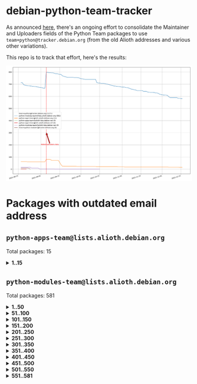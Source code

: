 # debian-python-team-tracker



As announced [here](https://lists.debian.org/debian-python/2021/08/msg00006.html), there's an ongoing effort to consolidate the Maintainer and Uploaders fields of the Python Team packages to use `team+python@tracker.debian.org` (from the old Alioth addresses and various other variations).



This repo is to track that effort, here's the results:



![Python team emails](images/python_team_emails.svg)


# Packages with outdated email address

## `python-apps-team@lists.alioth.debian.org`
Total packages: 15
<details>
<summary><b>1..15</b></summary>


| # | Package | Version |
| --- | --- | --- |
| 1 | [ctop](https://tracker.debian.org/ctop) | 1.0.0-2.1 |
| 2 | [db2twitter](https://tracker.debian.org/db2twitter) | 0.6-1.1 |
| 3 | [dodgy](https://tracker.debian.org/dodgy) | 0.1.9-3 |
| 4 | [etm](https://tracker.debian.org/etm) | 3.2.30-1.1 |
| 5 | [firmware-microbit-micropython](https://tracker.debian.org/firmware-microbit-micropython) | 1.0.1-2 |
| 6 | [freealchemist](https://tracker.debian.org/freealchemist) | 0.5-1.1 |
| 7 | [kanboard-cli](https://tracker.debian.org/kanboard-cli) | 0.0.2-1.1 |
| 8 | [lightyears](https://tracker.debian.org/lightyears) | 1.4-2 |
| 9 | [pipenv](https://tracker.debian.org/pipenv) | 11.9.0-1.1 |
| 10 | [prospector](https://tracker.debian.org/prospector) | 1.1.7-2 |
| 11 | [pybik](https://tracker.debian.org/pybik) | 3.0-3.1 |
| 12 | [retweet](https://tracker.debian.org/retweet) | 0.10-1.1 |
| 13 | [sen](https://tracker.debian.org/sen) | 0.6.1-0.1 |
| 14 | [sinntp](https://tracker.debian.org/sinntp) | 1.6-1.2 |
| 15 | [smem](https://tracker.debian.org/smem) | 1.5-1.1 |
</details>

## `python-modules-team@lists.alioth.debian.org`
Total packages: 581
<details>
<summary><b>1..50</b></summary>


| # | Package | Version |
| --- | --- | --- |
| 1 | [anorack](https://tracker.debian.org/anorack) | 0.2.7-1 |
| 2 | [anosql](https://tracker.debian.org/anosql) | 1.0.1-1 |
| 3 | [appdirs](https://tracker.debian.org/appdirs) | 1.4.4-1 |
| 4 | [asn1crypto](https://tracker.debian.org/asn1crypto) | 1.4.0-1 |
| 5 | [astral](https://tracker.debian.org/astral) | 1.6.1-2 |
| 6 | [authres](https://tracker.debian.org/authres) | 1.2.0-2 |
| 7 | [automat](https://tracker.debian.org/automat) | 20.2.0-1 |
| 8 | [azure-cosmos-table-python](https://tracker.debian.org/azure-cosmos-table-python) | 1.0.5+git20191025-5 |
| 9 | [bdist-nsi](https://tracker.debian.org/bdist-nsi) | 0.1.5-2 |
| 10 | [bernhard](https://tracker.debian.org/bernhard) | 0.2.6-2 |
| 11 | [betamax](https://tracker.debian.org/betamax) | 0.8.1-2 |
| 12 | [bibtexparser](https://tracker.debian.org/bibtexparser) | 1.1.0+ds-3 |
| 13 | [binaryornot](https://tracker.debian.org/binaryornot) | 0.4.4+dfsg-4 |
| 14 | [bitstruct](https://tracker.debian.org/bitstruct) | 8.9.0-1 |
| 15 | [case](https://tracker.debian.org/case) | 1.5.3+dfsg-3 |
| 16 | [cerealizer](https://tracker.debian.org/cerealizer) | 0.8.1-3 |
| 17 | [chardet](https://tracker.debian.org/chardet) | 4.0.0-1 |
| 18 | [chargebee-python](https://tracker.debian.org/chargebee-python) | 1.6.6-1 |
| 19 | [codicefiscale](https://tracker.debian.org/codicefiscale) | 0.9+ds0-2 |
| 20 | [colorclass](https://tracker.debian.org/colorclass) | 2.2.0-2.2 |
| 21 | [colorspacious](https://tracker.debian.org/colorspacious) | 1.1.2-2 |
| 22 | [commonmark](https://tracker.debian.org/commonmark) | 0.9.1-3 |
| 23 | [constantly](https://tracker.debian.org/constantly) | 15.1.0-2 |
| 24 | [contextlib2](https://tracker.debian.org/contextlib2) | 0.6.0.post1-1 |
| 25 | [cookiecutter](https://tracker.debian.org/cookiecutter) | 1.7.3-1 |
| 26 | [coreapi](https://tracker.debian.org/coreapi) | 2.3.3-4 |
| 27 | [coreschema](https://tracker.debian.org/coreschema) | 0.0.4-3 |
| 28 | [cov-core](https://tracker.debian.org/cov-core) | 1.15.0-3 |
| 29 | [cppy](https://tracker.debian.org/cppy) | 1.1.0-2 |
| 30 | [cram](https://tracker.debian.org/cram) | 0.7-4 |
| 31 | [cssutils](https://tracker.debian.org/cssutils) | 1.0.2-3 |
| 32 | [d2to1](https://tracker.debian.org/d2to1) | 0.2.12-2 |
| 33 | [deap](https://tracker.debian.org/deap) | 1.3.1-2 |
| 34 | [debiancontributors](https://tracker.debian.org/debiancontributors) | 0.7.8-2 |
| 35 | [devpi-common](https://tracker.debian.org/devpi-common) | 3.2.2-1.1 |
| 36 | [django-ajax-selects](https://tracker.debian.org/django-ajax-selects) | 1.7.0-3 |
| 37 | [django-bitfield](https://tracker.debian.org/django-bitfield) | 1.9.6-2 |
| 38 | [django-dirtyfields](https://tracker.debian.org/django-dirtyfields) | 1.3.1-2 |
| 39 | [django-downloadview](https://tracker.debian.org/django-downloadview) | 2.1.1-1 |
| 40 | [django-environ](https://tracker.debian.org/django-environ) | 0.4.4-2 |
| 41 | [django-filter](https://tracker.debian.org/django-filter) | 2.4.0-1 |
| 42 | [django-hvad](https://tracker.debian.org/django-hvad) | 1.8.0-1.1 |
| 43 | [django-js-reverse](https://tracker.debian.org/django-js-reverse) | 0.7.3-1.1 |
| 44 | [django-macaddress](https://tracker.debian.org/django-macaddress) | 1.5.0-2 |
| 45 | [django-markupfield](https://tracker.debian.org/django-markupfield) | 2.0.0-1 |
| 46 | [django-memoize](https://tracker.debian.org/django-memoize) | 2.2.0+dfsg-1 |
| 47 | [django-nose](https://tracker.debian.org/django-nose) | 1.4.6-2.1 |
| 48 | [django-notification](https://tracker.debian.org/django-notification) | 1.2.0-3 |
| 49 | [django-pagination](https://tracker.debian.org/django-pagination) | 1.0.7-4 |
| 50 | [django-paintstore](https://tracker.debian.org/django-paintstore) | 0.2-4 |
</details>
<details>
<summary><b>51..100</b></summary>

| # | Package | Version |
| --- | --- | --- |
| 51 | [django-picklefield](https://tracker.debian.org/django-picklefield) | 3.0.1-1 |
| 52 | [django-pipeline](https://tracker.debian.org/django-pipeline) | 1.6.14-3 |
| 53 | [django-q](https://tracker.debian.org/django-q) | 1.2.1-1 |
| 54 | [django-recurrence](https://tracker.debian.org/django-recurrence) | 1.10.3-1 |
| 55 | [django-simple-redis-admin](https://tracker.debian.org/django-simple-redis-admin) | 1.4.0-2 |
| 56 | [django-stronghold](https://tracker.debian.org/django-stronghold) | 0.3.0+debian-2 |
| 57 | [django-webpack-loader](https://tracker.debian.org/django-webpack-loader) | 0.6.0-2 |
| 58 | [django-websocket-redis](https://tracker.debian.org/django-websocket-redis) | 0.4.7-2 |
| 59 | [django-wkhtmltopdf](https://tracker.debian.org/django-wkhtmltopdf) | 3.3.0-1 |
| 60 | [django-xmlrpc](https://tracker.debian.org/django-xmlrpc) | 0.1.8-2 |
| 61 | [djangorestframework-api-key](https://tracker.debian.org/djangorestframework-api-key) | 2.0.0-2 |
| 62 | [dkimpy](https://tracker.debian.org/dkimpy) | 1.0.5-1 |
| 63 | [dnsdiag](https://tracker.debian.org/dnsdiag) | 1.7.0-1.1 |
| 64 | [dockerpty](https://tracker.debian.org/dockerpty) | 0.4.1-2 |
| 65 | [dominate](https://tracker.debian.org/dominate) | 2.3.1-2 |
| 66 | [drf-generators](https://tracker.debian.org/drf-generators) | 0.5.0-1 |
| 67 | [elasticsearch-curator](https://tracker.debian.org/elasticsearch-curator) | 5.8.1-1 |
| 68 | [enum34](https://tracker.debian.org/enum34) | 1.1.6-4 |
| 69 | [enzyme](https://tracker.debian.org/enzyme) | 0.4.1-2 |
| 70 | [exam](https://tracker.debian.org/exam) | 0.10.5-3 |
| 71 | [factory-boy](https://tracker.debian.org/factory-boy) | 2.11.1-3 |
| 72 | [faker](https://tracker.debian.org/faker) | 0.9.3-0.1 |
| 73 | [fakesleep](https://tracker.debian.org/fakesleep) | 0.1-2 |
| 74 | [fastchunking](https://tracker.debian.org/fastchunking) | 0.0.3-2 |
| 75 | [feedgenerator](https://tracker.debian.org/feedgenerator) | 1.9-2 |
| 76 | [flake8-polyfill](https://tracker.debian.org/flake8-polyfill) | 1.0.2-2 |
| 77 | [flask-api](https://tracker.debian.org/flask-api) | 1.1+dfsg-1.1 |
| 78 | [flask-babelex](https://tracker.debian.org/flask-babelex) | 0.9.4-1 |
| 79 | [flask-bcrypt](https://tracker.debian.org/flask-bcrypt) | 0.7.1-2 |
| 80 | [flask-compress](https://tracker.debian.org/flask-compress) | 1.4.0-3 |
| 81 | [flask-gravatar](https://tracker.debian.org/flask-gravatar) | 0.4.2-2 |
| 82 | [flask-htmlmin](https://tracker.debian.org/flask-htmlmin) | 1.3.2-2 |
| 83 | [flask-ldapconn](https://tracker.debian.org/flask-ldapconn) | 0.7.2-1.1 |
| 84 | [flask-limiter](https://tracker.debian.org/flask-limiter) | 1.0.1-2 |
| 85 | [flask-login](https://tracker.debian.org/flask-login) | 0.5.0-1 |
| 86 | [flask-mail](https://tracker.debian.org/flask-mail) | 0.9.1+dfsg1-1.1 |
| 87 | [flask-mongoengine](https://tracker.debian.org/flask-mongoengine) | 0.9.3-4 |
| 88 | [flask-multistatic](https://tracker.debian.org/flask-multistatic) | 1.0-2 |
| 89 | [flask-paranoid](https://tracker.debian.org/flask-paranoid) | 0.2.0-3.1 |
| 90 | [flask-script](https://tracker.debian.org/flask-script) | 2.0.6-2 |
| 91 | [flask-silk](https://tracker.debian.org/flask-silk) | 0.2-18 |
| 92 | [flask-wtf](https://tracker.debian.org/flask-wtf) | 0.14.3-1 |
| 93 | [flufl.bounce](https://tracker.debian.org/flufl.bounce) | 3.0.1-1 |
| 94 | [flufl.enum](https://tracker.debian.org/flufl.enum) | 4.1.1-3 |
| 95 | [flufl.i18n](https://tracker.debian.org/flufl.i18n) | 3.0.1-1 |
| 96 | [flufl.lock](https://tracker.debian.org/flufl.lock) | 5.0.1-1 |
| 97 | [flufl.password](https://tracker.debian.org/flufl.password) | 1.3-3 |
| 98 | [flufl.testing](https://tracker.debian.org/flufl.testing) | 0.7-2 |
| 99 | [gerritlib](https://tracker.debian.org/gerritlib) | 0.8.0-2 |
| 100 | [gmplot](https://tracker.debian.org/gmplot) | 1.2.0-2 |
</details>
<details>
<summary><b>101..150</b></summary>

| # | Package | Version |
| --- | --- | --- |
| 101 | [gtextfsm](https://tracker.debian.org/gtextfsm) | 1.1.0-2 |
| 102 | [gtts](https://tracker.debian.org/gtts) | 2.0.3-1 |
| 103 | [gtts-token](https://tracker.debian.org/gtts-token) | 1.1.3-1 |
| 104 | [guzzle-sphinx-theme](https://tracker.debian.org/guzzle-sphinx-theme) | 0.7.11-5 |
| 105 | [hachoir](https://tracker.debian.org/hachoir) | 3.1.0+dfsg-3 |
| 106 | [haproxy-log-analysis](https://tracker.debian.org/haproxy-log-analysis) | 2.0~b0-2 |
| 107 | [heapdict](https://tracker.debian.org/heapdict) | 1.0.1-1 |
| 108 | [hiro](https://tracker.debian.org/hiro) | 0.5-2 |
| 109 | [hypothesis-auto](https://tracker.debian.org/hypothesis-auto) | 1.1.4-2 |
| 110 | [importmagic](https://tracker.debian.org/importmagic) | 0.1.7-2 |
| 111 | [inflection](https://tracker.debian.org/inflection) | 0.3.1-2 |
| 112 | [isodate](https://tracker.debian.org/isodate) | 0.6.0-2 |
| 113 | [jaraco.itertools](https://tracker.debian.org/jaraco.itertools) | 2.0.1-4 |
| 114 | [javaproperties](https://tracker.debian.org/javaproperties) | 0.7.0-1 |
| 115 | [jpylyzer](https://tracker.debian.org/jpylyzer) | 2.0.0-3 |
| 116 | [json-tricks](https://tracker.debian.org/json-tricks) | 3.11.0-2 |
| 117 | [jsonhyperschema-codec](https://tracker.debian.org/jsonhyperschema-codec) | 1.0.3-2 |
| 118 | [junos-eznc](https://tracker.debian.org/junos-eznc) | 2.1.7-3 |
| 119 | [jupyter-sphinx-theme](https://tracker.debian.org/jupyter-sphinx-theme) | 0.0.6+ds1-10 |
| 120 | [kitchen](https://tracker.debian.org/kitchen) | 1.2.6-2 |
| 121 | [kivy](https://tracker.debian.org/kivy) | 1.11.0-2 |
| 122 | [lazr.delegates](https://tracker.debian.org/lazr.delegates) | 2.0.3-2 |
| 123 | [lazr.smtptest](https://tracker.debian.org/lazr.smtptest) | 2.0.3-2 |
| 124 | [lexicon](https://tracker.debian.org/lexicon) | 3.3.17-1 |
| 125 | [libthumbor](https://tracker.debian.org/libthumbor) | 1.3.3-2 |
| 126 | [logilab-constraint](https://tracker.debian.org/logilab-constraint) | 0.6.0-2 |
| 127 | [mako](https://tracker.debian.org/mako) | 1.1.3+ds1-2 |
| 128 | [manuel](https://tracker.debian.org/manuel) | 1.10.1-2 |
| 129 | [markupsafe](https://tracker.debian.org/markupsafe) | 1.1.1-1 |
| 130 | [mercurial-extension-utils](https://tracker.debian.org/mercurial-extension-utils) | 1.5.1-1 |
| 131 | [mercurial-extension-utils](https://tracker.debian.org/mercurial-extension-utils) | 1.5.1-3 |
| 132 | [mercurial-keyring](https://tracker.debian.org/mercurial-keyring) | 1.3.1-3 |
| 133 | [microsoft-authentication-extensions-for-python](https://tracker.debian.org/microsoft-authentication-extensions-for-python) | 0.3.0-1 |
| 134 | [milksnake](https://tracker.debian.org/milksnake) | 0.1.5-1 |
| 135 | [mimerender](https://tracker.debian.org/mimerender) | 0.6.0-2 |
| 136 | [mmllib](https://tracker.debian.org/mmllib) | 0.3.0.post1-2 |
| 137 | [mockldap](https://tracker.debian.org/mockldap) | 0.3.0-4 |
| 138 | [modernize](https://tracker.debian.org/modernize) | 0.7-2 |
| 139 | [moksha.common](https://tracker.debian.org/moksha.common) | 1.2.5-4 |
| 140 | [mrtparse](https://tracker.debian.org/mrtparse) | 1.6-2 |
| 141 | [musicbrainzngs](https://tracker.debian.org/musicbrainzngs) | 0.7.1-2 |
| 142 | [mutagen](https://tracker.debian.org/mutagen) | 1.45.1-2 |
| 143 | [mwic](https://tracker.debian.org/mwic) | 0.7.8-1 |
| 144 | [mysql-connector-python](https://tracker.debian.org/mysql-connector-python) | 8.0.15-2 |
| 145 | [nb2plots](https://tracker.debian.org/nb2plots) | 0.6-2 |
| 146 | [netmiko](https://tracker.debian.org/netmiko) | 2.4.2-1 |
| 147 | [networkx](https://tracker.debian.org/networkx) | 2.5+ds-2 |
| 148 | [nose](https://tracker.debian.org/nose) | 1.3.7-6 |
| 149 | [nose2](https://tracker.debian.org/nose2) | 0.9.2-1 |
| 150 | [nose2-cov](https://tracker.debian.org/nose2-cov) | 1.0a4-3 |
</details>
<details>
<summary><b>151..200</b></summary>

| # | Package | Version |
| --- | --- | --- |
| 151 | [ntplib](https://tracker.debian.org/ntplib) | 0.3.3-2 |
| 152 | [numpy-stl](https://tracker.debian.org/numpy-stl) | 2.9.0-1 |
| 153 | [numpydoc](https://tracker.debian.org/numpydoc) | 1.1.0-3 |
| 154 | [obsub](https://tracker.debian.org/obsub) | 0.2-4 |
| 155 | [okasha](https://tracker.debian.org/okasha) | 0.2.4-4 |
| 156 | [overpass](https://tracker.debian.org/overpass) | 0.7-1 |
| 157 | [pastescript](https://tracker.debian.org/pastescript) | 2.0.2-4 |
| 158 | [pcapy](https://tracker.debian.org/pcapy) | 0.11.4-2 |
| 159 | [pep8](https://tracker.debian.org/pep8) | 1.7.1-9 |
| 160 | [pep8-naming](https://tracker.debian.org/pep8-naming) | 0.10.0-1 |
| 161 | [pg8000](https://tracker.debian.org/pg8000) | 1.10.6-2 |
| 162 | [pidcat](https://tracker.debian.org/pidcat) | 2.1.0-4 |
| 163 | [pilkit](https://tracker.debian.org/pilkit) | 2.0-3 |
| 164 | [plastex](https://tracker.debian.org/plastex) | 2.1-2 |
| 165 | [portio](https://tracker.debian.org/portio) | 0.5-4 |
| 166 | [postgresfixture](https://tracker.debian.org/postgresfixture) | 0.4.2-1 |
| 167 | [power](https://tracker.debian.org/power) | 1.4+dfsg-4 |
| 168 | [pprintpp](https://tracker.debian.org/pprintpp) | 0.4.0-2 |
| 169 | [preggy](https://tracker.debian.org/preggy) | 1.4.4-1 |
| 170 | [prettytable](https://tracker.debian.org/prettytable) | 0.7.2-5 |
| 171 | [proxmoxer](https://tracker.debian.org/proxmoxer) | 1.0.3-2 |
| 172 | [ptable](https://tracker.debian.org/ptable) | 0.9.2-2 |
| 173 | [py-macaroon-bakery](https://tracker.debian.org/py-macaroon-bakery) | 1.3.1-1 |
| 174 | [py-radix](https://tracker.debian.org/py-radix) | 0.10.0-3 |
| 175 | [py3dns](https://tracker.debian.org/py3dns) | 3.2.1-1 |
| 176 | [pyasn1](https://tracker.debian.org/pyasn1) | 0.4.8-1 |
| 177 | [pybindgen](https://tracker.debian.org/pybindgen) | 0.20.0+dfsg1-2 |
| 178 | [pycairo](https://tracker.debian.org/pycairo) | 1.16.2-3 |
| 179 | [pycairo](https://tracker.debian.org/pycairo) | 1.16.2-4 |
| 180 | [pycallgraph](https://tracker.debian.org/pycallgraph) | 1.1.3-1.2 |
| 181 | [pycifrw](https://tracker.debian.org/pycifrw) | 4.4-2 |
| 182 | [pyclamd](https://tracker.debian.org/pyclamd) | 0.4.0-2 |
| 183 | [pycodestyle](https://tracker.debian.org/pycodestyle) | 2.6.0-1 |
| 184 | [pycxx](https://tracker.debian.org/pycxx) | 7.1.4-0.2 |
| 185 | [pydbus](https://tracker.debian.org/pydbus) | 0.6.0-4 |
| 186 | [pydenticon](https://tracker.debian.org/pydenticon) | 0.3.1-2 |
| 187 | [pydispatcher](https://tracker.debian.org/pydispatcher) | 2.0.5-2 |
| 188 | [pydle](https://tracker.debian.org/pydle) | 0.9.4-2 |
| 189 | [pyeapi](https://tracker.debian.org/pyeapi) | 0.8.1-2 |
| 190 | [pyee](https://tracker.debian.org/pyee) | 7.0.2-1 |
| 191 | [pyenchant](https://tracker.debian.org/pyenchant) | 3.2.0-1 |
| 192 | [pyfg](https://tracker.debian.org/pyfg) | 0.50-2 |
| 193 | [pyfiglet](https://tracker.debian.org/pyfiglet) | 0.8.0+dfsg-1 |
| 194 | [pyfribidi](https://tracker.debian.org/pyfribidi) | 0.12.0+repack-7 |
| 195 | [pygame](https://tracker.debian.org/pygame) | 1.9.6+dfsg-2 |
| 196 | [pygeoif](https://tracker.debian.org/pygeoif) | 0.7-2 |
| 197 | [pygments](https://tracker.debian.org/pygments) | 2.3.1+dfsg-3 |
| 198 | [pygtail](https://tracker.debian.org/pygtail) | 0.6.1-2 |
| 199 | [pygtkspellcheck](https://tracker.debian.org/pygtkspellcheck) | 4.0.5-2 |
| 200 | [pyhamcrest](https://tracker.debian.org/pyhamcrest) | 1.9.0-3 |
</details>
<details>
<summary><b>201..250</b></summary>

| # | Package | Version |
| --- | --- | --- |
| 201 | [pyinotify](https://tracker.debian.org/pyinotify) | 0.9.6-1.3 |
| 202 | [pyiosxr](https://tracker.debian.org/pyiosxr) | 0.52-1.1 |
| 203 | [pyjavaproperties](https://tracker.debian.org/pyjavaproperties) | 0.7-2 |
| 204 | [pyjokes](https://tracker.debian.org/pyjokes) | 0.5.0-3 |
| 205 | [pykcs11](https://tracker.debian.org/pykcs11) | 1.5.10-1 |
| 206 | [pylama](https://tracker.debian.org/pylama) | 7.4.3-3 |
| 207 | [pylibmc](https://tracker.debian.org/pylibmc) | 1.5.2-3 |
| 208 | [pylint-celery](https://tracker.debian.org/pylint-celery) | 0.3-5 |
| 209 | [pylint-common](https://tracker.debian.org/pylint-common) | 0.2.5-4 |
| 210 | [pylint-django](https://tracker.debian.org/pylint-django) | 2.0.13-1 |
| 211 | [pylint-flask](https://tracker.debian.org/pylint-flask) | 0.5-4 |
| 212 | [pylint-plugin-utils](https://tracker.debian.org/pylint-plugin-utils) | 0.6-1 |
| 213 | [pymacs](https://tracker.debian.org/pymacs) | 0.25-3 |
| 214 | [pymodbus](https://tracker.debian.org/pymodbus) | 2.1.0+dfsg-2 |
| 215 | [pynag](https://tracker.debian.org/pynag) | 1.1.2+dfsg-2 |
| 216 | [pynliner](https://tracker.debian.org/pynliner) | 0.8.0-2 |
| 217 | [pyopengl](https://tracker.debian.org/pyopengl) | 3.1.5+dfsg-1 |
| 218 | [pyparsing](https://tracker.debian.org/pyparsing) | 2.4.7-1 |
| 219 | [pyprind](https://tracker.debian.org/pyprind) | 2.11.2-2 |
| 220 | [pyquery](https://tracker.debian.org/pyquery) | 1.2.9-4 |
| 221 | [pyrad](https://tracker.debian.org/pyrad) | 2.1-2 |
| 222 | [pyrsistent](https://tracker.debian.org/pyrsistent) | 0.15.5-1 |
| 223 | [pysimplesoap](https://tracker.debian.org/pysimplesoap) | 1.16.2-3 |
| 224 | [pysmi](https://tracker.debian.org/pysmi) | 0.3.2-2 |
| 225 | [pysodium](https://tracker.debian.org/pysodium) | 0.7.0-2 |
| 226 | [pyspf](https://tracker.debian.org/pyspf) | 2.0.14-2 |
| 227 | [pysrt](https://tracker.debian.org/pysrt) | 1.0.1-2 |
| 228 | [pyssim](https://tracker.debian.org/pyssim) | 0.2-2 |
| 229 | [pytaglib](https://tracker.debian.org/pytaglib) | 0.3.6+dfsg-2 |
| 230 | [pytds](https://tracker.debian.org/pytds) | 1.10.0-1 |
| 231 | [pytest-arraydiff](https://tracker.debian.org/pytest-arraydiff) | 0.3-1 |
| 232 | [pytest-bdd](https://tracker.debian.org/pytest-bdd) | 3.2.1-1 |
| 233 | [pytest-cookies](https://tracker.debian.org/pytest-cookies) | 0.4.0-1 |
| 234 | [pytest-django](https://tracker.debian.org/pytest-django) | 3.5.1-1 |
| 235 | [pytest-expect](https://tracker.debian.org/pytest-expect) | 1.1.0-2 |
| 236 | [pytest-forked](https://tracker.debian.org/pytest-forked) | 1.3.0-1 |
| 237 | [pytest-httpbin](https://tracker.debian.org/pytest-httpbin) | 1.0.0-2 |
| 238 | [pytest-instafail](https://tracker.debian.org/pytest-instafail) | 0.4.2-1 |
| 239 | [pytest-remotedata](https://tracker.debian.org/pytest-remotedata) | 0.3.2-1 |
| 240 | [pytest-runner](https://tracker.debian.org/pytest-runner) | 2.11.1-1.2 |
| 241 | [pytest-sugar](https://tracker.debian.org/pytest-sugar) | 0.9.4-1 |
| 242 | [pytest-tornado](https://tracker.debian.org/pytest-tornado) | 0.8.1-1 |
| 243 | [pytest-vcr](https://tracker.debian.org/pytest-vcr) | 1.0.2-2 |
| 244 | [python-activipy](https://tracker.debian.org/python-activipy) | 0.1-7 |
| 245 | [python-adal](https://tracker.debian.org/python-adal) | 1.2.2-1 |
| 246 | [python-aiohttp-session](https://tracker.debian.org/python-aiohttp-session) | 2.9.0-2 |
| 247 | [python-aioinflux](https://tracker.debian.org/python-aioinflux) | 0.9.0-2 |
| 248 | [python-aiomeasures](https://tracker.debian.org/python-aiomeasures) | 0.5.14-3 |
| 249 | [python-amqplib](https://tracker.debian.org/python-amqplib) | 1.0.2-2 |
| 250 | [python-apptools](https://tracker.debian.org/python-apptools) | 4.5.0-1.1 |
</details>
<details>
<summary><b>251..300</b></summary>

| # | Package | Version |
| --- | --- | --- |
| 251 | [python-aptly](https://tracker.debian.org/python-aptly) | 0.12.10-2 |
| 252 | [python-args](https://tracker.debian.org/python-args) | 0.1.0-3 |
| 253 | [python-arpy](https://tracker.debian.org/python-arpy) | 1.1.1-4 |
| 254 | [python-astor](https://tracker.debian.org/python-astor) | 0.8.1-1 |
| 255 | [python-base58](https://tracker.debian.org/python-base58) | 1.0.3-1.1 |
| 256 | [python-bcdoc](https://tracker.debian.org/python-bcdoc) | 0.16.0-2 |
| 257 | [python-bioblend](https://tracker.debian.org/python-bioblend) | 0.7.0-3 |
| 258 | [python-bitbucket-api](https://tracker.debian.org/python-bitbucket-api) | 0.5.0-3 |
| 259 | [python-box](https://tracker.debian.org/python-box) | 3.4.6-2 |
| 260 | [python-btrees](https://tracker.debian.org/python-btrees) | 4.3.1-2 |
| 261 | [python-cachecontrol](https://tracker.debian.org/python-cachecontrol) | 0.12.6-1 |
| 262 | [python-can](https://tracker.debian.org/python-can) | 3.3.2.final~github-2 |
| 263 | [python-cement](https://tracker.debian.org/python-cement) | 2.10.0-2 |
| 264 | [python-cerberus](https://tracker.debian.org/python-cerberus) | 1.3.2-1 |
| 265 | [python-click-log](https://tracker.debian.org/python-click-log) | 0.2.1-2 |
| 266 | [python-clint](https://tracker.debian.org/python-clint) | 0.5.1-3 |
| 267 | [python-cluster](https://tracker.debian.org/python-cluster) | 1.3.3-3 |
| 268 | [python-cmarkgfm](https://tracker.debian.org/python-cmarkgfm) | 0.4.2-1 |
| 269 | [python-coloredlogs](https://tracker.debian.org/python-coloredlogs) | 7.3-2 |
| 270 | [python-colour](https://tracker.debian.org/python-colour) | 0.1.5-2 |
| 271 | [python-consul](https://tracker.debian.org/python-consul) | 0.7.1-1.1 |
| 272 | [python-cookies](https://tracker.debian.org/python-cookies) | 2.2.1-3 |
| 273 | [python-cpuinfo](https://tracker.debian.org/python-cpuinfo) | 5.0.0-2 |
| 274 | [python-crcmod](https://tracker.debian.org/python-crcmod) | 1.7+dfsg-2 |
| 275 | [python-cs](https://tracker.debian.org/python-cs) | 2.7.1-1 |
| 276 | [python-cssselect2](https://tracker.debian.org/python-cssselect2) | 0.3.0-1 |
| 277 | [python-dbfread](https://tracker.debian.org/python-dbfread) | 2.0.7-3 |
| 278 | [python-decorator](https://tracker.debian.org/python-decorator) | 4.4.2-2 |
| 279 | [python-demjson](https://tracker.debian.org/python-demjson) | 2.2.4-5 |
| 280 | [python-diaspy](https://tracker.debian.org/python-diaspy) | 0.6.0-2 |
| 281 | [python-dict2xml](https://tracker.debian.org/python-dict2xml) | 1.7.0-1 |
| 282 | [python-dictobj](https://tracker.debian.org/python-dictobj) | 0.4-4 |
| 283 | [python-distro](https://tracker.debian.org/python-distro) | 1.5.0-1 |
| 284 | [python-distutils-extra](https://tracker.debian.org/python-distutils-extra) | 2.45 |
| 285 | [python-django-casclient](https://tracker.debian.org/python-django-casclient) | 1.5.3-1 |
| 286 | [python-django-dbconn-retry](https://tracker.debian.org/python-django-dbconn-retry) | 0.1.5-1.1 |
| 287 | [python-django-etcd-settings](https://tracker.debian.org/python-django-etcd-settings) | 0.1.13+dfsg-3 |
| 288 | [python-django-gravatar2](https://tracker.debian.org/python-django-gravatar2) | 1.4.4-2 |
| 289 | [python-django-jsonfield](https://tracker.debian.org/python-django-jsonfield) | 1.4.0-2 |
| 290 | [python-django-push-notifications](https://tracker.debian.org/python-django-push-notifications) | 1.4.1-1 |
| 291 | [python-django-simple-history](https://tracker.debian.org/python-django-simple-history) | 2.7.0-1.1 |
| 292 | [python-django-split-settings](https://tracker.debian.org/python-django-split-settings) | 0.3.0-2 |
| 293 | [python-docutils](https://tracker.debian.org/python-docutils) | 0.16+dfsg-2 |
| 294 | [python-doubleratchet](https://tracker.debian.org/python-doubleratchet) | 0.6.0-2 |
| 295 | [python-dpkt](https://tracker.debian.org/python-dpkt) | 1.9.2-2 |
| 296 | [python-easywebdav](https://tracker.debian.org/python-easywebdav) | 1.2.0-8 |
| 297 | [python-envisage](https://tracker.debian.org/python-envisage) | 4.9.0-2.1 |
| 298 | [python-envparse](https://tracker.debian.org/python-envparse) | 0.2.0-2 |
| 299 | [python-envs](https://tracker.debian.org/python-envs) | 1.2.6-1.1 |
| 300 | [python-epc](https://tracker.debian.org/python-epc) | 0.0.5-3 |
</details>
<details>
<summary><b>301..350</b></summary>

| # | Package | Version |
| --- | --- | --- |
| 301 | [python-etcd](https://tracker.debian.org/python-etcd) | 0.4.5-2 |
| 302 | [python-ethtool](https://tracker.debian.org/python-ethtool) | 0.14-3 |
| 303 | [python-ewmh](https://tracker.debian.org/python-ewmh) | 0.1.6-2 |
| 304 | [python-exotel](https://tracker.debian.org/python-exotel) | 0.1.5-2 |
| 305 | [python-feather-format](https://tracker.debian.org/python-feather-format) | 0.3.1+dfsg1-4 |
| 306 | [python-flaky](https://tracker.debian.org/python-flaky) | 3.7.0-1 |
| 307 | [python-flask-marshmallow](https://tracker.debian.org/python-flask-marshmallow) | 0.10.1-4 |
| 308 | [python-flask-seeder](https://tracker.debian.org/python-flask-seeder) | 0.1~a2-2 |
| 309 | [python-ftputil](https://tracker.debian.org/python-ftputil) | 3.4-3 |
| 310 | [python-genty](https://tracker.debian.org/python-genty) | 1.3.2-1 |
| 311 | [python-geoip](https://tracker.debian.org/python-geoip) | 1.3.2-3 |
| 312 | [python-geoip2](https://tracker.debian.org/python-geoip2) | 2.9.0+dfsg1-2 |
| 313 | [python-gflags](https://tracker.debian.org/python-gflags) | 1.5.1-7 |
| 314 | [python-glob2](https://tracker.debian.org/python-glob2) | 0.5-3 |
| 315 | [python-hashids](https://tracker.debian.org/python-hashids) | 1.3.1-1 |
| 316 | [python-hidapi](https://tracker.debian.org/python-hidapi) | 0.9.0.post3-2 |
| 317 | [python-hiredis](https://tracker.debian.org/python-hiredis) | 1.0.1-1 |
| 318 | [python-hpilo](https://tracker.debian.org/python-hpilo) | 4.3-3 |
| 319 | [python-html2text](https://tracker.debian.org/python-html2text) | 2020.1.16-1 |
| 320 | [python-http-parser](https://tracker.debian.org/python-http-parser) | 0.9.0-1 |
| 321 | [python-httptools](https://tracker.debian.org/python-httptools) | 0.1.1-1 |
| 322 | [python-icalendar](https://tracker.debian.org/python-icalendar) | 4.0.3-4 |
| 323 | [python-idna](https://tracker.debian.org/python-idna) | 2.10-1 |
| 324 | [python-iniparse](https://tracker.debian.org/python-iniparse) | 0.4-3 |
| 325 | [python-ipaddr](https://tracker.debian.org/python-ipaddr) | 2.2.0-4 |
| 326 | [python-ipaddress](https://tracker.debian.org/python-ipaddress) | 1.0.23-1 |
| 327 | [python-ipfix](https://tracker.debian.org/python-ipfix) | 0.9.7-2 |
| 328 | [python-irodsclient](https://tracker.debian.org/python-irodsclient) | 0.8.1-2 |
| 329 | [python-isc-dhcp-leases](https://tracker.debian.org/python-isc-dhcp-leases) | 0.9.1-2 |
| 330 | [python-iso3166](https://tracker.debian.org/python-iso3166) | 0.8.git20170319-2 |
| 331 | [python-isoweek](https://tracker.debian.org/python-isoweek) | 1.3.3-3 |
| 332 | [python-jmespath](https://tracker.debian.org/python-jmespath) | 0.10.0-1 |
| 333 | [python-jsonrpc](https://tracker.debian.org/python-jsonrpc) | 1.13.0-1 |
| 334 | [python-junit-xml](https://tracker.debian.org/python-junit-xml) | 1.9-1 |
| 335 | [python-kanboard](https://tracker.debian.org/python-kanboard) | 1.0.1-1.1 |
| 336 | [python-langdetect](https://tracker.debian.org/python-langdetect) | 1.0.7-4 |
| 337 | [python-ldap](https://tracker.debian.org/python-ldap) | 3.2.0-4 |
| 338 | [python-ldapdomaindump](https://tracker.debian.org/python-ldapdomaindump) | 0.9.3-1 |
| 339 | [python-libguess](https://tracker.debian.org/python-libguess) | 1.1-4 |
| 340 | [python-logfury](https://tracker.debian.org/python-logfury) | 0.1.2-4 |
| 341 | [python-lupa](https://tracker.debian.org/python-lupa) | 1.9+dfsg-1 |
| 342 | [python-mailer](https://tracker.debian.org/python-mailer) | 0.8.1-4 |
| 343 | [python-mastodon](https://tracker.debian.org/python-mastodon) | 1.5.1-1 |
| 344 | [python-mccabe](https://tracker.debian.org/python-mccabe) | 0.6.1-3 |
| 345 | [python-measurement](https://tracker.debian.org/python-measurement) | 2.0.1-2 |
| 346 | [python-mechanize](https://tracker.debian.org/python-mechanize) | 1:0.4.5-2 |
| 347 | [python-meld3](https://tracker.debian.org/python-meld3) | 1.0.2-3 |
| 348 | [python-mnemonic](https://tracker.debian.org/python-mnemonic) | 0.19-1 |
| 349 | [python-model-mommy](https://tracker.debian.org/python-model-mommy) | 1.6.0-2 |
| 350 | [python-morris](https://tracker.debian.org/python-morris) | 1.2-2 |
</details>
<details>
<summary><b>351..400</b></summary>

| # | Package | Version |
| --- | --- | --- |
| 351 | [python-mpegdash](https://tracker.debian.org/python-mpegdash) | 0.2.0-1 |
| 352 | [python-msrestazure](https://tracker.debian.org/python-msrestazure) | 0.6.2-1 |
| 353 | [python-multidict](https://tracker.debian.org/python-multidict) | 5.1.0-1 |
| 354 | [python-munch](https://tracker.debian.org/python-munch) | 2.3.2-2 |
| 355 | [python-murmurhash](https://tracker.debian.org/python-murmurhash) | 1.0.2-1 |
| 356 | [python-nacl](https://tracker.debian.org/python-nacl) | 1.4.0-1 |
| 357 | [python-nine](https://tracker.debian.org/python-nine) | 1.1.0-1 |
| 358 | [python-noise](https://tracker.debian.org/python-noise) | 1.2.3-3 |
| 359 | [python-notify2](https://tracker.debian.org/python-notify2) | 0.3-4 |
| 360 | [python-ntlm-auth](https://tracker.debian.org/python-ntlm-auth) | 1.4.0-1 |
| 361 | [python-oauth](https://tracker.debian.org/python-oauth) | 1.0.1-6 |
| 362 | [python-offtrac](https://tracker.debian.org/python-offtrac) | 0.1.0-2.1 |
| 363 | [python-ofxclient](https://tracker.debian.org/python-ofxclient) | 2.0.4-2 |
| 364 | [python-opcua](https://tracker.debian.org/python-opcua) | 0.98.11-1 |
| 365 | [python-openid-cla](https://tracker.debian.org/python-openid-cla) | 1.2-2 |
| 366 | [python-openid-teams](https://tracker.debian.org/python-openid-teams) | 1.2-2 |
| 367 | [python-openidc-client](https://tracker.debian.org/python-openidc-client) | 0.6.0-1.1 |
| 368 | [python-opentimestamps](https://tracker.debian.org/python-opentimestamps) | 0.4.1-1 |
| 369 | [python-padme](https://tracker.debian.org/python-padme) | 1.1.1-3 |
| 370 | [python-pampy](https://tracker.debian.org/python-pampy) | 1.8.4-2 |
| 371 | [python-pamqp](https://tracker.debian.org/python-pamqp) | 2.3.0-2 |
| 372 | [python-path-and-address](https://tracker.debian.org/python-path-and-address) | 2.0.1-2 |
| 373 | [python-pathtools](https://tracker.debian.org/python-pathtools) | 0.1.2-4 |
| 374 | [python-paypal](https://tracker.debian.org/python-paypal) | 1.2.5-3 |
| 375 | [python-peakutils](https://tracker.debian.org/python-peakutils) | 1.3.3+ds-2 |
| 376 | [python-pem](https://tracker.debian.org/python-pem) | 19.1.0-1 |
| 377 | [python-persistent](https://tracker.debian.org/python-persistent) | 4.6.4-0.2 |
| 378 | [python-pex](https://tracker.debian.org/python-pex) | 1.1.14-3.1 |
| 379 | [python-pgbouncer](https://tracker.debian.org/python-pgbouncer) | 0.0.9-3 |
| 380 | [python-pgpdump](https://tracker.debian.org/python-pgpdump) | 1.5-2 |
| 381 | [python-pgspecial](https://tracker.debian.org/python-pgspecial) | 1.11.10+dfsg1-1 |
| 382 | [python-phonenumbers](https://tracker.debian.org/python-phonenumbers) | 8.12.1-1 |
| 383 | [python-picklable-itertools](https://tracker.debian.org/python-picklable-itertools) | 0.1.1-3 |
| 384 | [python-plaster](https://tracker.debian.org/python-plaster) | 1.0-2 |
| 385 | [python-plaster-pastedeploy](https://tracker.debian.org/python-plaster-pastedeploy) | 0.5-3 |
| 386 | [python-prctl](https://tracker.debian.org/python-prctl) | 1.7-2 |
| 387 | [python-preshed](https://tracker.debian.org/python-preshed) | 3.0.2-1 |
| 388 | [python-pretend](https://tracker.debian.org/python-pretend) | 1.0.9-1 |
| 389 | [python-prettylog](https://tracker.debian.org/python-prettylog) | 0.1.0-2 |
| 390 | [python-priority](https://tracker.debian.org/python-priority) | 1.3.0-3 |
| 391 | [python-progress](https://tracker.debian.org/python-progress) | 1.5-1 |
| 392 | [python-progressbar](https://tracker.debian.org/python-progressbar) | 2.5-2 |
| 393 | [python-prov](https://tracker.debian.org/python-prov) | 1.5.2-2 |
| 394 | [python-pskc](https://tracker.debian.org/python-pskc) | 1.1-3 |
| 395 | [python-publicsuffix2](https://tracker.debian.org/python-publicsuffix2) | 2.20191221-2 |
| 396 | [python-py-zipkin](https://tracker.debian.org/python-py-zipkin) | 0.15.0-1.1 |
| 397 | [python-pyasn1-modules](https://tracker.debian.org/python-pyasn1-modules) | 0.2.1-1 |
| 398 | [python-pyface](https://tracker.debian.org/python-pyface) | 6.1.2-2 |
| 399 | [python-pyftpdlib](https://tracker.debian.org/python-pyftpdlib) | 1.5.4-2 |
| 400 | [python-pygerrit2](https://tracker.debian.org/python-pygerrit2) | 2.0.4-2 |
</details>
<details>
<summary><b>401..450</b></summary>

| # | Package | Version |
| --- | --- | --- |
| 401 | [python-pygtrie](https://tracker.debian.org/python-pygtrie) | 2.2-1.1 |
| 402 | [python-pypump](https://tracker.debian.org/python-pypump) | 0.7-3 |
| 403 | [python-pysnmp4-apps](https://tracker.debian.org/python-pysnmp4-apps) | 0.3.2-2.2 |
| 404 | [python-pysnmp4-mibs](https://tracker.debian.org/python-pysnmp4-mibs) | 0.1.3-3 |
| 405 | [python-pytest-benchmark](https://tracker.debian.org/python-pytest-benchmark) | 3.2.2-2 |
| 406 | [python-pyvmomi](https://tracker.debian.org/python-pyvmomi) | 6.7.1-3 |
| 407 | [python-qtpy](https://tracker.debian.org/python-qtpy) | 1.9.0-3 |
| 408 | [python-rarfile](https://tracker.debian.org/python-rarfile) | 3.1-1 |
| 409 | [python-ratelimiter](https://tracker.debian.org/python-ratelimiter) | 1.2.0.post0-1 |
| 410 | [python-redisearch-py](https://tracker.debian.org/python-redisearch-py) | 1.0.0-1 |
| 411 | [python-releases](https://tracker.debian.org/python-releases) | 1.6.3-1 |
| 412 | [python-repoze.lru](https://tracker.debian.org/python-repoze.lru) | 0.7-2 |
| 413 | [python-repoze.sphinx.autointerface](https://tracker.debian.org/python-repoze.sphinx.autointerface) | 0.8-0.2 |
| 414 | [python-repoze.tm2](https://tracker.debian.org/python-repoze.tm2) | 2.0-2 |
| 415 | [python-requests-ntlm](https://tracker.debian.org/python-requests-ntlm) | 1.1.0-1.1 |
| 416 | [python-requirements-detector](https://tracker.debian.org/python-requirements-detector) | 0.6-2 |
| 417 | [python-restless](https://tracker.debian.org/python-restless) | 2.1.1-2 |
| 418 | [python-roman](https://tracker.debian.org/python-roman) | 2.0.0-4 |
| 419 | [python-rpaths](https://tracker.debian.org/python-rpaths) | 0.13-1.1 |
| 420 | [python-rply](https://tracker.debian.org/python-rply) | 0.7.7-2 |
| 421 | [python-schedutils](https://tracker.debian.org/python-schedutils) | 0.6-2.1 |
| 422 | [python-schema](https://tracker.debian.org/python-schema) | 0.6.7-3 |
| 423 | [python-schroot](https://tracker.debian.org/python-schroot) | 0.4-4 |
| 424 | [python-scp](https://tracker.debian.org/python-scp) | 0.13.0-2 |
| 425 | [python-scrapy-djangoitem](https://tracker.debian.org/python-scrapy-djangoitem) | 1.1.1-4 |
| 426 | [python-scripttest](https://tracker.debian.org/python-scripttest) | 1.3-3 |
| 427 | [python-scruffy](https://tracker.debian.org/python-scruffy) | 0.3.3-2 |
| 428 | [python-sdnotify](https://tracker.debian.org/python-sdnotify) | 0.3.1-2 |
| 429 | [python-serverfiles](https://tracker.debian.org/python-serverfiles) | 0.3.0-1 |
| 430 | [python-service-identity](https://tracker.debian.org/python-service-identity) | 18.1.0-6 |
| 431 | [python-sexpdata](https://tracker.debian.org/python-sexpdata) | 0.0.3-2 |
| 432 | [python-shade](https://tracker.debian.org/python-shade) | 1.30.0-3 |
| 433 | [python-shellescape](https://tracker.debian.org/python-shellescape) | 3.4.1-4 |
| 434 | [python-simpy](https://tracker.debian.org/python-simpy) | 2.3.1+dfsg-2 |
| 435 | [python-simpy3](https://tracker.debian.org/python-simpy3) | 3.0.11-2 |
| 436 | [python-slimmer](https://tracker.debian.org/python-slimmer) | 0.1.30-8 |
| 437 | [python-slugify](https://tracker.debian.org/python-slugify) | 4.0.0-1 |
| 438 | [python-smstrade](https://tracker.debian.org/python-smstrade) | 0.2.4-6 |
| 439 | [python-socketpool](https://tracker.debian.org/python-socketpool) | 0.5.3-5 |
| 440 | [python-sphinx-issues](https://tracker.debian.org/python-sphinx-issues) | 1.2.0-2 |
| 441 | [python-spur](https://tracker.debian.org/python-spur) | 0.3.21-1 |
| 442 | [python-srp](https://tracker.debian.org/python-srp) | 1.0.15-1 |
| 443 | [python-statsd](https://tracker.debian.org/python-statsd) | 3.3.0-2 |
| 444 | [python-stopit](https://tracker.debian.org/python-stopit) | 1.1.2-1 |
| 445 | [python-structlog](https://tracker.debian.org/python-structlog) | 20.1.0-1 |
| 446 | [python-sunlight](https://tracker.debian.org/python-sunlight) | 1.1.5-3 |
| 447 | [python-suntime](https://tracker.debian.org/python-suntime) | 1.2.5-2 |
| 448 | [python-tblib](https://tracker.debian.org/python-tblib) | 1.7.0-1 |
| 449 | [python-tempita](https://tracker.debian.org/python-tempita) | 0.5.2-6 |
| 450 | [python-tesserocr](https://tracker.debian.org/python-tesserocr) | 2.5.0-1 |
</details>
<details>
<summary><b>451..500</b></summary>

| # | Package | Version |
| --- | --- | --- |
| 451 | [python-test-server](https://tracker.debian.org/python-test-server) | 0.0.27-2 |
| 452 | [python-testing.common.database](https://tracker.debian.org/python-testing.common.database) | 2.0.0-2 |
| 453 | [python-testing.mysqld](https://tracker.debian.org/python-testing.mysqld) | 1.4.0-4 |
| 454 | [python-testing.postgresql](https://tracker.debian.org/python-testing.postgresql) | 1.3.0-2 |
| 455 | [python-thriftpy](https://tracker.debian.org/python-thriftpy) | 0.3.9+ds1-1 |
| 456 | [python-timeline](https://tracker.debian.org/python-timeline) | 0.0.7-2 |
| 457 | [python-tinycss](https://tracker.debian.org/python-tinycss) | 0.4-3 |
| 458 | [python-tinycss2](https://tracker.debian.org/python-tinycss2) | 1.0.2-1 |
| 459 | [python-tktreectrl](https://tracker.debian.org/python-tktreectrl) | 2.0.2-3 |
| 460 | [python-toml](https://tracker.debian.org/python-toml) | 0.10.1-1 |
| 461 | [python-traits](https://tracker.debian.org/python-traits) | 5.2.0-2 |
| 462 | [python-traitsui](https://tracker.debian.org/python-traitsui) | 6.1.3-3 |
| 463 | [python-translationstring](https://tracker.debian.org/python-translationstring) | 1.4-1 |
| 464 | [python-trie](https://tracker.debian.org/python-trie) | 0.2+ds-2 |
| 465 | [python-twitter](https://tracker.debian.org/python-twitter) | 3.3-2 |
| 466 | [python-typeguard](https://tracker.debian.org/python-typeguard) | 2.2.2-1.1 |
| 467 | [python-tzlocal](https://tracker.debian.org/python-tzlocal) | 2.1-1 |
| 468 | [python-udatetime](https://tracker.debian.org/python-udatetime) | 0.0.16-4 |
| 469 | [python-unicodecsv](https://tracker.debian.org/python-unicodecsv) | 0.14.1-2 |
| 470 | [python-unidiff](https://tracker.debian.org/python-unidiff) | 0.5.5-2 |
| 471 | [python-urlobject](https://tracker.debian.org/python-urlobject) | 2.4.3-3 |
| 472 | [python-urwidtrees](https://tracker.debian.org/python-urwidtrees) | 1.0.3.dev0-1 |
| 473 | [python-utils](https://tracker.debian.org/python-utils) | 2.3.0-2 |
| 474 | [python-vagrant](https://tracker.debian.org/python-vagrant) | 0.5.15-3 |
| 475 | [python-venusian](https://tracker.debian.org/python-venusian) | 3.0.0-1 |
| 476 | [python-vobject](https://tracker.debian.org/python-vobject) | 0.9.6.1-0.2 |
| 477 | [python-webencodings](https://tracker.debian.org/python-webencodings) | 0.5.1-2 |
| 478 | [python-webob](https://tracker.debian.org/python-webob) | 1:1.8.6-1.1 |
| 479 | [python-wget](https://tracker.debian.org/python-wget) | 3.2-3 |
| 480 | [python-wheezy.template](https://tracker.debian.org/python-wheezy.template) | 0.1.167-2 |
| 481 | [python-whoosh](https://tracker.debian.org/python-whoosh) | 2.7.4+git6-g9134ad92-5 |
| 482 | [python-wither](https://tracker.debian.org/python-wither) | 1.1-2 |
| 483 | [python-wsgilog](https://tracker.debian.org/python-wsgilog) | 0.3.1-3 |
| 484 | [python-x3dh](https://tracker.debian.org/python-x3dh) | 0.5.8-2 |
| 485 | [python-xeddsa](https://tracker.debian.org/python-xeddsa) | 0.4.6-2 |
| 486 | [python-yaswfp](https://tracker.debian.org/python-yaswfp) | 0.9.3-1.1 |
| 487 | [python-zc.customdoctests](https://tracker.debian.org/python-zc.customdoctests) | 1.0.1-2 |
| 488 | [python-zipp](https://tracker.debian.org/python-zipp) | 1.0.0-3 |
| 489 | [python-zxcvbn](https://tracker.debian.org/python-zxcvbn) | 4.4.28-2 |
| 490 | [python3-proselint](https://tracker.debian.org/python3-proselint) | 0.10.2-2 |
| 491 | [pythondialog](https://tracker.debian.org/pythondialog) | 3.5.1-1 |
| 492 | [pythonmagick](https://tracker.debian.org/pythonmagick) | 0.9.19-6 |
| 493 | [pytoml](https://tracker.debian.org/pytoml) | 0.1.21-1 |
| 494 | [pyuca](https://tracker.debian.org/pyuca) | 1.2-2 |
| 495 | [pyutilib](https://tracker.debian.org/pyutilib) | 5.8.0-1 |
| 496 | [pywavelets](https://tracker.debian.org/pywavelets) | 1.1.1-1 |
| 497 | [pywinrm](https://tracker.debian.org/pywinrm) | 0.3.0-2 |
| 498 | [quark-sphinx-theme](https://tracker.debian.org/quark-sphinx-theme) | 0.5.1-2 |
| 499 | [readlike](https://tracker.debian.org/readlike) | 0.1.3-1.1 |
| 500 | [recommonmark](https://tracker.debian.org/recommonmark) | 0.6.0+ds-1 |
</details>
<details>
<summary><b>501..550</b></summary>

| # | Package | Version |
| --- | --- | --- |
| 501 | [redis-py-cluster](https://tracker.debian.org/redis-py-cluster) | 2.0.0-1 |
| 502 | [reentry](https://tracker.debian.org/reentry) | 1.3.1-1 |
| 503 | [reparser](https://tracker.debian.org/reparser) | 1.4.3-1 |
| 504 | [requests-aws](https://tracker.debian.org/requests-aws) | 0.1.5-2 |
| 505 | [restrictedpython](https://tracker.debian.org/restrictedpython) | 4.0~b3-2 |
| 506 | [ripe-atlas-cousteau](https://tracker.debian.org/ripe-atlas-cousteau) | 1.4.2-3 |
| 507 | [ripe-atlas-sagan](https://tracker.debian.org/ripe-atlas-sagan) | 1.2.2-2 |
| 508 | [robot-detection](https://tracker.debian.org/robot-detection) | 0.4.0-2 |
| 509 | [routes](https://tracker.debian.org/routes) | 2.5.1-1 |
| 510 | [sgmllib3k](https://tracker.debian.org/sgmllib3k) | 1.0.0-3 |
| 511 | [simplegeneric](https://tracker.debian.org/simplegeneric) | 0.8.1-3 |
| 512 | [singledispatch](https://tracker.debian.org/singledispatch) | 3.4.0.3-3 |
| 513 | [sireader](https://tracker.debian.org/sireader) | 1.1.1-2 |
| 514 | [sleekxmpp](https://tracker.debian.org/sleekxmpp) | 1.3.3-6 |
| 515 | [slimit](https://tracker.debian.org/slimit) | 0.8.1-4 |
| 516 | [smartypants](https://tracker.debian.org/smartypants) | 2.0.0-2 |
| 517 | [social-auth-app-django](https://tracker.debian.org/social-auth-app-django) | 3.1.0-2.1 |
| 518 | [social-auth-core](https://tracker.debian.org/social-auth-core) | 3.1.0-1.1 |
| 519 | [sortedcontainers](https://tracker.debian.org/sortedcontainers) | 2.1.0-2 |
| 520 | [sparql-wrapper-python](https://tracker.debian.org/sparql-wrapper-python) | 1.8.5-1 |
| 521 | [speaklater](https://tracker.debian.org/speaklater) | 1.3-5 |
| 522 | [sphinx](https://tracker.debian.org/sphinx) | 1.8.5-2 |
| 523 | [sphinx](https://tracker.debian.org/sphinx) | 1.8.5-3 |
| 524 | [sphinx](https://tracker.debian.org/sphinx) | 1.8.5-4 |
| 525 | [sphinx](https://tracker.debian.org/sphinx) | 1.8.5-5 |
| 526 | [sphinx](https://tracker.debian.org/sphinx) | 1.8.5-7 |
| 527 | [sphinx](https://tracker.debian.org/sphinx) | 1.8.5-9 |
| 528 | [sphinx](https://tracker.debian.org/sphinx) | 2.4.3-2 |
| 529 | [sphinx](https://tracker.debian.org/sphinx) | 2.4.3-4 |
| 530 | [sphinx](https://tracker.debian.org/sphinx) | 3.2.1-1 |
| 531 | [sphinx-autorun](https://tracker.debian.org/sphinx-autorun) | 1.1.0-3.1 |
| 532 | [sphinx-celery](https://tracker.debian.org/sphinx-celery) | 2.0.0-1 |
| 533 | [sphinx-intl](https://tracker.debian.org/sphinx-intl) | 2.0.1-2 |
| 534 | [sphinxcontrib-devhelp](https://tracker.debian.org/sphinxcontrib-devhelp) | 1.0.2-2 |
| 535 | [sphinxcontrib-doxylink](https://tracker.debian.org/sphinxcontrib-doxylink) | 1.5-1 |
| 536 | [sphinxcontrib-log-cabinet](https://tracker.debian.org/sphinxcontrib-log-cabinet) | 1.0.1-2 |
| 537 | [sphinxcontrib-qthelp](https://tracker.debian.org/sphinxcontrib-qthelp) | 1.0.3-2 |
| 538 | [sphinxcontrib-rubydomain](https://tracker.debian.org/sphinxcontrib-rubydomain) | 0.1~dev-20100804-2 |
| 539 | [sphinxcontrib-websupport](https://tracker.debian.org/sphinxcontrib-websupport) | 1.2.4-1 |
| 540 | [sphinxtesters](https://tracker.debian.org/sphinxtesters) | 0.2.3-1 |
| 541 | [sqlalchemy](https://tracker.debian.org/sqlalchemy) | 1.3.15+ds1-1 |
| 542 | [sshpubkeys](https://tracker.debian.org/sshpubkeys) | 3.1.0-2.1 |
| 543 | [sshtunnel](https://tracker.debian.org/sshtunnel) | 0.1.4-2 |
| 544 | [stardicter](https://tracker.debian.org/stardicter) | 1.2-1 |
| 545 | [straight.plugin](https://tracker.debian.org/straight.plugin) | 1.4.1-3 |
| 546 | [stsci.distutils](https://tracker.debian.org/stsci.distutils) | 0.3.7-5 |
| 547 | [subvertpy](https://tracker.debian.org/subvertpy) | 0.11.0~git20191228+2423bf1-3 |
| 548 | [tagpy](https://tracker.debian.org/tagpy) | 2013.1-7 |
| 549 | [terminaltables](https://tracker.debian.org/terminaltables) | 3.1.0-3 |
| 550 | [texext](https://tracker.debian.org/texext) | 0.6.6-2 |
</details>
<details>
<summary><b>551..581</b></summary>

| # | Package | Version |
| --- | --- | --- |
| 551 | [tinydb](https://tracker.debian.org/tinydb) | 3.15.2-2 |
| 552 | [tldextract](https://tracker.debian.org/tldextract) | 2.2.1-1 |
| 553 | [translation-finder](https://tracker.debian.org/translation-finder) | 1.0-1 |
| 554 | [transmissionrpc](https://tracker.debian.org/transmissionrpc) | 0.11-4 |
| 555 | [twodict](https://tracker.debian.org/twodict) | 1.2-2 |
| 556 | [txws](https://tracker.debian.org/txws) | 0.9.1-4 |
| 557 | [txzmq](https://tracker.debian.org/txzmq) | 0.8.0-2 |
| 558 | [typogrify](https://tracker.debian.org/typogrify) | 1:2.0.7-2 |
| 559 | [u-msgpack-python](https://tracker.debian.org/u-msgpack-python) | 2.3.0-2 |
| 560 | [utidylib](https://tracker.debian.org/utidylib) | 0.5-3 |
| 561 | [validators](https://tracker.debian.org/validators) | 0.14.2-2 |
| 562 | [vcr.py](https://tracker.debian.org/vcr.py) | 4.0.2-1 |
| 563 | [vim-autopep8](https://tracker.debian.org/vim-autopep8) | 1.2.0-2 |
| 564 | [vsts-cd-manager](https://tracker.debian.org/vsts-cd-manager) | 1.0.2-3 |
| 565 | [wchartype](https://tracker.debian.org/wchartype) | 0.1-2 |
| 566 | [wcwidth](https://tracker.debian.org/wcwidth) | 0.1.9+dfsg1-2 |
| 567 | [webpy](https://tracker.debian.org/webpy) | 1:0.61-1 |
| 568 | [wheel](https://tracker.debian.org/wheel) | 0.34.2-1 |
| 569 | [whichcraft](https://tracker.debian.org/whichcraft) | 0.4.1-2 |
| 570 | [wikitrans](https://tracker.debian.org/wikitrans) | 1.3-1 |
| 571 | [willow](https://tracker.debian.org/willow) | 1.4-1 |
| 572 | [wlc](https://tracker.debian.org/wlc) | 1.2-1 |
| 573 | [wokkel](https://tracker.debian.org/wokkel) | 18.0.0-3.1 |
| 574 | [wsgiproxy2](https://tracker.debian.org/wsgiproxy2) | 0.4.5-1.1 |
| 575 | [wtf-peewee](https://tracker.debian.org/wtf-peewee) | 3.0.0+dfsg-2 |
| 576 | [wtforms](https://tracker.debian.org/wtforms) | 2.2.1-2 |
| 577 | [xhtml2pdf](https://tracker.debian.org/xhtml2pdf) | 0.2.4-1 |
| 578 | [xlwt](https://tracker.debian.org/xlwt) | 1.3.0-3 |
| 579 | [zc.lockfile](https://tracker.debian.org/zc.lockfile) | 2.0-1 |
| 580 | [zict](https://tracker.debian.org/zict) | 2.0.0-1 |
| 581 | [zope.deprecation](https://tracker.debian.org/zope.deprecation) | 4.4.0-4 |
</details>
